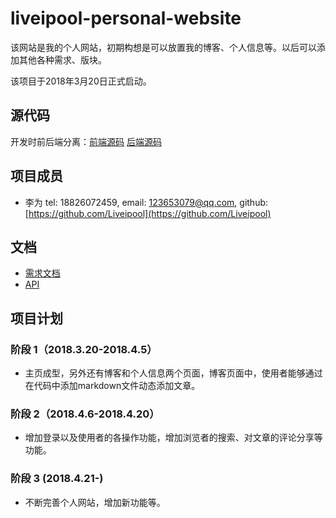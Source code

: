 # liveipool-personal-website       
该网站是我的个人网站，初期构想是可以放置我的博客、个人信息等。以后可以添加其他各种需求、版块。

该项目于2018年3月20日正式启动。                  

## 源代码       
开发时前后端分离：[前端源码](https://github.com/liveipool-personal-website/front-end) [后端源码](https://github.com/liveipool-personal-website/back-end)       

## 项目成员       
 - 李为 tel: 18826072459, email: 123653079@qq.com, github:[https://github.com/Liveipool](https://github.com/Liveipool)            

## 文档               
 - [需求文档](./docs/requirements-documentation.md) 
 - [API](./docs/api.md)        

## 项目计划       

### 阶段 1（2018.3.20-2018.4.5）       
 - 主页成型，另外还有博客和个人信息两个页面，博客页面中，使用者能够通过在代码中添加markdown文件动态添加文章。       

### 阶段 2（2018.4.6-2018.4.20）
 - 增加登录以及使用者的各操作功能，增加浏览者的搜索、对文章的评论分享等功能。

### 阶段 3 (2018.4.21-)    
 - 不断完善个人网站，增加新功能等。    
